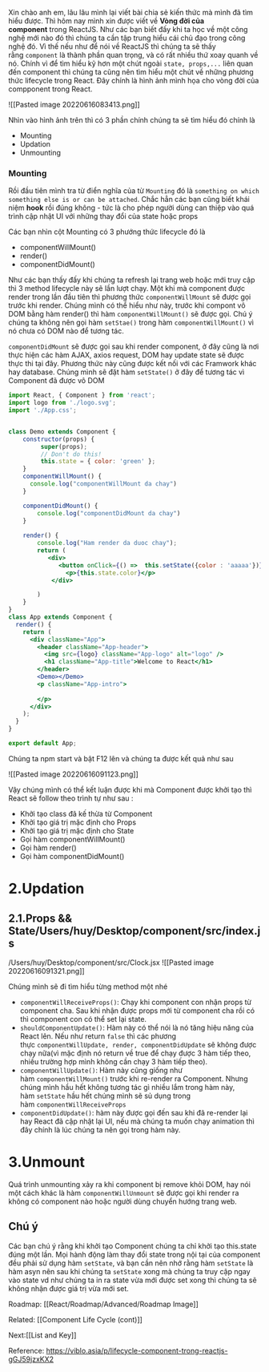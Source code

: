 Xin chào anh em, lâu lâu mình lại viết bài chia sẻ kiến thức mà mình đã tìm hiểu được. Thì hôm nay mình xin được viết về **Vòng đời của component** trong ReactJS. Như các bạn biết đấy khi ta học về một công nghệ mới nào đó thì chúng ta cần tập trung hiểu cái chủ đạo trong công nghệ đó. Vì thế nếu như để nói về ReactJS thì chúng ta sẽ thấy rằng `component` là thành phần quan trọng, và có rất nhiều thứ xoay quanh về nó. Chính vì để tìm hiểu kỹ hơn một chút ngoài `state, props,...` liên quan đến component thì chúng ta cũng nên tìm hiểu một chút về những phương thức lifecycle trong React. Đây chính là hình ảnh mình họa cho vòng đời của compponent trong React.


![[Pasted image 20220616083413.png]]

Nhìn vào hình ảnh trên thì có 3 phần chính chúng ta sẽ tìm hiểu đó chính là

-   Mounting
-   Updation
-   Unmounting

### Mounting

Rồi đầu tiên mình tra từ điển nghĩa của từ `Mounting` đó là `something on which something else is or can be attached`. Chắc hẳn các bạn cũng biết khái niệm **hook** rồi đúng không - tức là cho phép người dùng can thiệp vào quá trình cập nhật UI với những thay đổi của state hoặc props

Các bạn nhìn cột Mounting có 3 phướng thức lifecycle đó là

-   componentWillMount()
-   render()
-   componentDidMount()


Như các bạn thấy đấy khi chúng ta refresh lại trang web hoặc mới truy cập thì 3 method lifecycle này sẽ lần lượt chạy. Một khi mà component được render trong lần đầu tiên thì phương thức `componentWillMount` sẽ được gọi trước khi render. Chúng mình có thể hiểu như này, trước khi compont vô DOM bằng hàm render() thì hàm `componentWillMount()` sẽ được gọi. Chú ý chúng ta không nên gọi hàm `setStae()` trong hàm `componentWillMount()` vì nó chưa có DOM nào để tương tác.


`componentDidMount` sẽ được gọi sau khi render component, ở đây cũng là nơi thực hiện các hàm AJAX, axios request, DOM hay update state sẽ được thực thi tại đây. Phương thức này cũng được kết nối với các Framwork khác hay database. Chúng mình sẽ đặt hàm `setState()` ở đây để tương tác vì Component đã được vô DOM

```jsx
import React, { Component } from 'react';
import logo from './logo.svg';
import './App.css';


class Demo extends Component {
    constructor(props) {
         super(props);
         // Don't do this!
         this.state = { color: 'green' };
    }
    componentWillMount() {
      console.log("componentWillMount da chay")
    }

    componentDidMount() {
        console.log("componentDidMount da chay")
    }
    
    render() {
        console.log("Ham render da duoc chay");
        return (
           <div>
              <button onClick={() =>  this.setState({color : 'aaaaa'})}>Submit</button>
                <p>{this.state.color}</p>
            </div> 

        )
    }
}
class App extends Component {
  render() {
    return (
      <div className="App">
        <header className="App-header">
          <img src={logo} className="App-logo" alt="logo" />
          <h1 className="App-title">Welcome to React</h1>
        </header>
        <Demo></Demo>
        <p className="App-intro">
          
        </p>
      </div>
    );
  }
}

export default App;
```


Chúng ta npm start và bật F12 lên và chúng ta được kết quả như sau

![[Pasted image 20220616091123.png]]


Vậy chúng mình có thể kết luận được khi mà Component được khởi tạo thì React sẽ follow theo trình tự như sau :

-   Khởi tạo class đã kế thừa từ Component
-   Khởi tạo giá trị mặc định cho Props
-   Khởi tạo giá trị mặc định cho State
-   Gọi hàm componentWillMount()
-   Gọi hàm render()
-   Gọi hàm componentDidMount()

# 2.Updation
## 2.1.Props && State/Users/huy/Desktop/component/src/index.js
/Users/huy/Desktop/component/src/Clock.jsx
![[Pasted image 20220616091321.png]]


Chúng mình sẽ đi tìm hiểu từng method một nhé

-   `componentWillReceiveProps()`: Chạy khi component con nhận props từ component cha. Sau khi nhận được props mới từ component cha rồi có thì component con có thể set lại state.
-   `shouldComponentUpdate()`: Hàm này có thể nói là nó tăng hiệu năng của React lên. Nếu như return `false` thì các phương thực `componentWillUpdate, render, componentDidUpdate` sẽ không được chạy nữa(vì mặc định nó return về true để chạy được 3 hàm tiếp theo, nhiều trường hợp mình không cần chạy 3 hàm tiếp theo).
-   `componentWillUpdate()`: Hàm này cũng giống như hàm `componentWillMount()` trước khi re-render ra Component. Nhưng chúng mình hầu hết không tương tác gì nhiều lắm trong hàm này, hàm `setState` hầu hết chúng mình sẽ sủ dụng trong hàm `componentWillReceiveProps`
-   `componentDidUpdate()`: hàm này được gọi đến sau khi đã re-render lại hay React đã cập nhật lại UI, nếu mà chúng ta muốn chạy animation thì đây chính là lúc chúng ta nên gọi trong hàm này.


# 3.Unmount

Quá trình unmounting xảy ra khi component bị remove khỏi DOM, hay nói một cách khác là hàm `componentWillUnmount` sẽ được gọi khi render ra không có component nào hoặc người dùng chuyển hướng trang web.


## Chú ý

Các bạn chú ý rằng khi khởi tạo Component chúng ta chỉ khởi tạo this.state đúng một lần. Mọi hành động làm thay đổi state trong nội tại của component đều phải sử dụng hàm `setState`, và bạn cần nên nhớ rằng hàm `setState` là hàm asyn nên sau khi chúng ta `setState` xong mà chúng ta truy cập ngay vào state vd như chúng ta in ra state vừa mới được set xong thì chúng ta sẽ không nhận được giá trị vừa mới set.






Roadmap: [[React/Roadmap/Advanced/Roadmap Image]]

Related: [[Component Life Cycle (cont)]]

Next:[[List and Key]]

Reference: https://viblo.asia/p/lifecycle-component-trong-reactjs-gGJ59jzxKX2